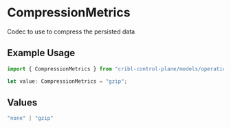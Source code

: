 # CompressionMetrics

Codec to use to compress the persisted data

## Example Usage

```typescript
import { CompressionMetrics } from "cribl-control-plane/models/operations";

let value: CompressionMetrics = "gzip";
```

## Values

```typescript
"none" | "gzip"
```